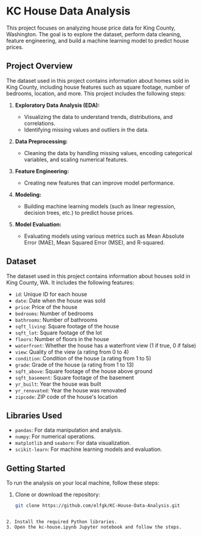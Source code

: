 # KC House Data Analysis

This project focuses on analyzing house price data for King County, Washington. The goal is to explore the dataset, perform data cleaning, feature engineering, and build a machine learning model to predict house prices.

## Project Overview

The dataset used in this project contains information about homes sold in King County, including house features such as square footage, number of bedrooms, location, and more. This project includes the following steps:

1. **Exploratory Data Analysis (EDA):**
   - Visualizing the data to understand trends, distributions, and correlations.
   - Identifying missing values and outliers in the data.

2. **Data Preprocessing:**
   - Cleaning the data by handling missing values, encoding categorical variables, and scaling numerical features.

3. **Feature Engineering:**
   - Creating new features that can improve model performance.

4. **Modeling:**
   - Building machine learning models (such as linear regression, decision trees, etc.) to predict house prices.

5. **Model Evaluation:**
   - Evaluating models using various metrics such as Mean Absolute Error (MAE), Mean Squared Error (MSE), and R-squared.

## Dataset

The dataset used in this project contains information about houses sold in King County, WA. It includes the following features:

- `id`: Unique ID for each house
- `date`: Date when the house was sold
- `price`: Price of the house
- `bedrooms`: Number of bedrooms
- `bathrooms`: Number of bathrooms
- `sqft_living`: Square footage of the house
- `sqft_lot`: Square footage of the lot
- `floors`: Number of floors in the house
- `waterfront`: Whether the house has a waterfront view (1 if true, 0 if false)
- `view`: Quality of the view (a rating from 0 to 4)
- `condition`: Condition of the house (a rating from 1 to 5)
- `grade`: Grade of the house (a rating from 1 to 13)
- `sqft_above`: Square footage of the house above ground
- `sqft_basement`: Square footage of the basement
- `yr_built`: Year the house was built
- `yr_renovated`: Year the house was renovated
- `zipcode`: ZIP code of the house's location

## Libraries Used

- `pandas`: For data manipulation and analysis.
- `numpy`: For numerical operations.
- `matplotlib` and `seaborn`: For data visualization.
- `scikit-learn`: For machine learning models and evaluation.

## Getting Started

To run the analysis on your local machine, follow these steps:

1. Clone or download the repository:

   ```bash
   git clone https://github.com/elfgk/KC-House-Data-Analysis.git
  ```

2. Install the required Python libraries.
3. Open the kc-house.ipynb Jupyter notebook and follow the steps.

